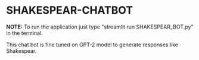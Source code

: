 # SHAKESPEAR-CHATBOT
**NOTE:** To run the application just type "streamlit run SHAKESPEAR_BOT.py" in the terminal.


This chat bot is fine tuned on GPT-2 model to generate responses like Shakespear.
